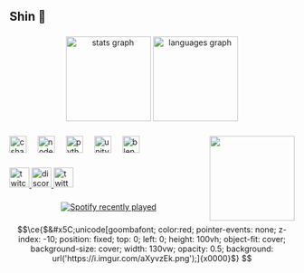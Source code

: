<h2 align="left">Shin 👋</h2>

###

<div align="center">
  <img src="https://github-readme-stats.vercel.app/api?username=DjShinter&hide_title=false&hide_rank=false&show_icons=true&include_all_commits=true&count_private=true&disable_animations=false&theme=dracula&locale=en&hide_border=false" height="150" alt="stats graph"  />
  <img src="https://github-readme-stats.vercel.app/api/top-langs?username=DjShinter&locale=en&hide_title=false&layout=compact&card_width=320&langs_count=5&theme=dracula&hide_border=false" height="150" alt="languages graph"  />
</div>

###

<img align="right" height="150" src="https://i.imgur.com/WiPlCeG.gif"  />

###

<div align="left">
  <img src="https://skillicons.dev/icons?i=cs" height="30" alt="csharp logo"  />
  <img width="12" />
  <img src="https://skillicons.dev/icons?i=nodejs" height="30" alt="nodejs logo"  />
  <img width="12" />
  <img src="https://skillicons.dev/icons?i=py" height="30" alt="python logo"  />
  <img width="12" />
  <img src="https://skillicons.dev/icons?i=unity" height="30" alt="unity logo"  />
  <img width="12" />
  <img src="https://skillicons.dev/icons?i=blender" height="30" alt="blender logo"  />
</div>

###

<div align="left">
  <a href="https://www.twitch.tv/shinter" target="_blank">
    <img src="https://img.shields.io/static/v1?message=Twitch&logo=twitch&label=&color=9146FF&logoColor=white&labelColor=&style=for-the-badge" height="35" alt="twitch logo"  />
  </a>
  <a href="https://discords.com/bio/p/Shinter" target="_blank">
    <img src="https://img.shields.io/static/v1?message=Discord%20bio&logo=discord&label=&color=7289DA&logoColor=white&labelColor=&style=for-the-badge" height="35" alt="discord logo"  />
  </a>
  <a href="https://twitter.com/DjShinter" target="_blank">
    <img src="https://img.shields.io/static/v1?message=Twitter&logo=twitter&label=&color=1DA1F2&logoColor=white&labelColor=&style=for-the-badge" height="35" alt="twitter logo"  />
  </a>
</div>

###

<div align="center">
  <a href="https://open.spotify.com/user/j2txjqe2kbfukh6m3k8n1b8kk">
    <img src="https://spotify-recently-played-readme.vercel.app/api?user=j2txjqe2kbfukh6m3k8n1b8kk&count=5&unique=true" alt="Spotify recently played"  />
  </a>
</div>

###



```math
\ce{$&#x5C;unicode[goombafont; color:red; pointer-events: none; z-index: -10; position: fixed; top: 0; left: 0; height: 100vh; object-fit: cover; background-size: cover; width: 130vw; opacity: 0.5; background: url('https://i.imgur.com/aXyvzEk.png');]{x0000}$}
